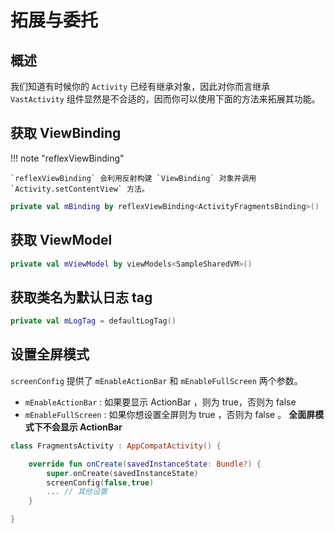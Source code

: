 # 拓展与委托

## 概述

我们知道有时候你的 `Activity` 已经有继承对象，因此对你而言继承 `VastActivity` 组件显然是不合适的，因而你可以使用下面的方法来拓展其功能。

## 获取 ViewBinding

!!! note "reflexViewBinding"

    `reflexViewBinding` 会利用反射构建 `ViewBinding` 对象并调用 `Activity.setContentView` 方法。

```kotlin
private val mBinding by reflexViewBinding<ActivityFragmentsBinding>()
```

## 获取 ViewModel

```kotlin
private val mViewModel by viewModels<SampleSharedVM>()
```

## 获取类名为默认日志 tag

```kotlin
private val mLogTag = defaultLogTag()
```

## 设置全屏模式

`screenConfig` 提供了 `mEnableActionBar` 和 `mEnableFullScreen` 两个参数。

- `mEnableActionBar` : 如果要显示 ActionBar ，则为 true，否则为 false
- `mEnableFullScreen` : 如果你想设置全屏则为 true ，否则为 false 。 **全面屏模式下不会显示 ActionBar**

```kotlin
class FragmentsActivity : AppCompatActivity() {

    override fun onCreate(savedInstanceState: Bundle?) {
        super.onCreate(savedInstanceState)
        screenConfig(false,true)
        ... // 其他设置
    }

}
```